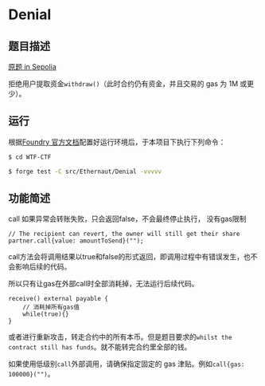 # Denial

## 题目描述

[原题 in Sepolia](https://ethernaut.openzeppelin.com/level/0x2427aF06f748A6adb651aCaB0cA8FbC7EaF802e6)

拒绝用户提取资金`withdraw()`（此时合约仍有资金，并且交易的 gas 为 1M 或更少）。

## 运行

根据[Foundry 官方文档](https://getfoundry.sh/)配置好运行环境后，于本项目下执行下列命令：

```sh
$ cd WTF-CTF

$ forge test -C src/Ethernaut/Denial -vvvvv
```

## 功能简述

call 如果异常会转账失败，只会返回false，不会最终停止执行， 没有gas限制

```solidity
// The recipient can revert, the owner will still get their share
partner.call{value: amountToSend}("");
```

call方法会将调用结果以true和false的形式返回，即调用过程中有错误发生，也不会影响后续的代码。

所以只有让gas在外部call时全部消耗掉，无法运行后续代码。

```solidity
receive() external payable {
 	// 消耗掉所有gas值
	while(true){}
}
```

或者进行重新攻击，转走合约中的所有本币。但是题目要求的`whilst the contract still has funds`。就不能转完合约里全部的钱。

如果使用低级别`call`外部调用，请确保指定固定的 gas 津贴。例如`call{gas: 100000}("")`。

